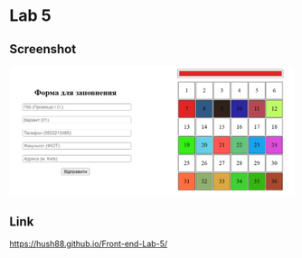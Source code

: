 # Lab 5

## Screenshot
![Screenshot](images/screenshot.png)

## Link
https://hush88.github.io/Front-end-Lab-5/